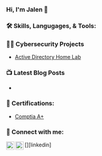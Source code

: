 <h3>Hi, I'm Jalen 👋</h3>

<h3>🛠 Skills, Langugages, & Tools:</h3>

<h3>👨‍💻 Cybersecurity Projects</h3>

  - [Active Directory Home Lab](https://github.com/cyberjalen/LABURL)

<h3>📺 Latest Blog Posts</h3>

- 

<h3>📄 Certifications:</h3>

- [Comptia A+]()

<h3> 🤳 Connect with me:</h3>

[<img align="left" alt="JoshMadakor | Twitter" width="22px" src="https://cdn.jsdelivr.net/npm/simple-icons@v3/icons/twitter.svg" />][twitter]
[<img align="left" alt="JoshMadakor | LinkedIn" width="22px" src="https://cdn.jsdelivr.net/npm/simple-icons@v3/icons/linkedin.svg" />][linkedin]

[twitter]: 
[linkedin]: 

<!--
**joshmadakor1/joshmadakor1** is a ✨ _special_ ✨ repository because its `README.md` (this file) appears on your GitHub profile.

Here are some ideas to get you started:

- 🔭 I’m currently working on ...
- 🌱 I’m currently learning ...
- 👯 I’m looking to collaborate on ...
- 🤔 I’m looking for help with ...
- 💬 Ask me about ...
- 📫 How to reach me: ...
- 😄 Pronouns: ...
- ⚡ Fun fact: ...
-->
